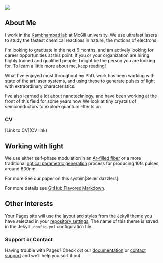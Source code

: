 ![](Docs/WebsiteProfilePic)
## About Me
I work in the [Kambhampati lab](http://www.kambhampati-group.mcgill.ca/) at McGill university. We use ultrafast lasers to study the fastest chemical reactions in nature, the motions of electrons.

I'm looking to graduate in the next 6 months, and am actively looking for career opportunities at this point. If you or your organization are hiring highly trained and qualified people, I might be the person you are looking for. To learn a little more about me, keep reading!

What I've enjoyed most throughout my PhD. work has been working with state of the art laser systems, and using these to generate pulses of light with extraordinary characteristics. 

I've also learned a lot about nanotechnlogy, and have been working at the front of this field for some years now. We look at tiny crystals of semiconductors to explore quantum effects on 

### CV
[Link to CV](CV link)

## Working with light
We use either self-phase modulation in an [Ar-filled fiber](https://www.osapublishing.org/ol/abstract.cfm?uri=ol-42-3-643) or a more traditional [optical parametric generation]() process for  producing 10fs pulses around 600nm. 

For more See our paper on this system[Seiler dazzlers].

For more details see [GitHub Flavored Markdown](https://guides.github.com/features/mastering-markdown/).

## Other interests


Your Pages site will use the layout and styles from the Jekyll theme you have selected in your [repository settings](https://github.com/ColinSonnichsen/Website/settings). The name of this theme is saved in the Jekyll `_config.yml` configuration file.

### Support or Contact

Having trouble with Pages? Check out our [documentation](https://help.github.com/categories/github-pages-basics/) or [contact support](https://github.com/contact) and we’ll help you sort it out.
